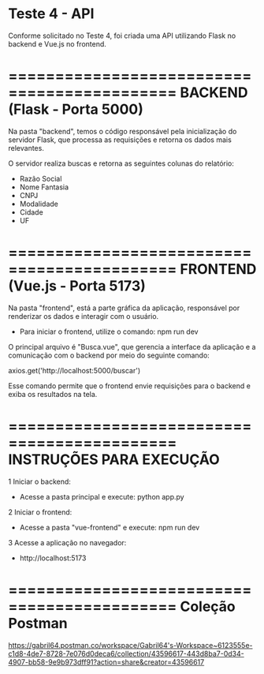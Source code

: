 # Teste 4 - API

Conforme solicitado no Teste 4, foi criada uma API utilizando Flask no backend e Vue.js no frontend.

============================================
  BACKEND (Flask - Porta 5000)
============================================

Na pasta "backend", temos o código responsável pela inicialização do servidor Flask, que processa as requisições e retorna os dados mais relevantes.

O servidor realiza buscas e retorna as seguintes colunas do relatório:

- Razão Social
- Nome Fantasia
- CNPJ
- Modalidade
- Cidade
- UF

============================================
  FRONTEND (Vue.js - Porta 5173)
============================================

Na pasta "frontend", está a parte gráfica da aplicação, responsável por renderizar os dados e interagir com o usuário.

-  Para iniciar o frontend, utilize o comando:
   npm run dev

O principal arquivo é "Busca.vue", que gerencia a interface da aplicação e a comunicação com o backend por meio do seguinte comando:

   axios.get('http://localhost:5000/buscar')

Esse comando permite que o frontend envie requisições para o backend e exiba os resultados na tela.

============================================
  INSTRUÇÕES PARA EXECUÇÃO
============================================

1    Iniciar o backend:
   - Acesse a pasta principal e execute:
     python app.py

2️    Iniciar o frontend:
   - Acesse a pasta "vue-frontend" e execute:
     npm run dev

3️    Acesse a aplicação no navegador:
   - http://localhost:5173

============================================
  Coleção Postman
============================================

  https://gabril64.postman.co/workspace/Gabril64's-Workspace~6123555e-c1d8-4de7-8728-7e076d0deca6/collection/43596617-443d8ba7-0d34-4907-bb58-9e9b973dff91?action=share&creator=43596617
